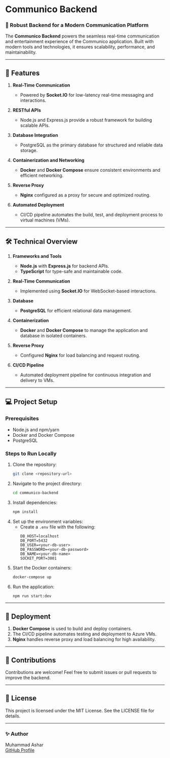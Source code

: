 # Communico Backend

### 🚀 Robust Backend for a Modern Communication Platform

The **Communico Backend** powers the seamless real-time communication and entertainment experience of the Communico application. Built with modern tools and technologies, it ensures scalability, performance, and maintainability.

---

## 🌟 Features

1. **Real-Time Communication**  
   - Powered by **Socket.IO** for low-latency real-time messaging and interactions.

2. **RESTful APIs**  
   - Node.js and Express.js provide a robust framework for building scalable APIs.

3. **Database Integration**  
   - PostgreSQL as the primary database for structured and reliable data storage.

4. **Containerization and Networking**  
   - **Docker** and **Docker Compose** ensure consistent environments and efficient networking.

5. **Reverse Proxy**  
   - **Nginx** configured as a proxy for secure and optimized routing.

6. **Automated Deployment**  
   - CI/CD pipeline automates the build, test, and deployment process to virtual machines (VMs).

---

## 🛠️ Technical Overview

1. **Frameworks and Tools**  
   - **Node.js** with **Express.js** for backend APIs.
   - **TypeScript** for type-safe and maintainable code.

2. **Real-Time Communication**  
   - Implemented using **Socket.IO** for WebSocket-based interactions.

3. **Database**  
   - **PostgreSQL** for efficient relational data management.

4. **Containerization**  
   - **Docker** and **Docker Compose** to manage the application and database in isolated containers.

5. **Reverse Proxy**  
   - Configured **Nginx** for load balancing and request routing.

6. **CI/CD Pipeline**  
   - Automated deployment pipeline for continuous integration and delivery to VMs.

---

## 💻 Project Setup

### Prerequisites
- Node.js and npm/yarn
- Docker and Docker Compose
- PostgreSQL

### Steps to Run Locally
1. Clone the repository:
   ```bash
   git clone <repository-url>
   ```
2. Navigate to the project directory:
   ```bash
   cd communico-backend
   ```
3. Install dependencies:
   ```bash
   npm install
   ```
4. Set up the environment variables:
   - Create a `.env` file with the following:
     ```env
     DB_HOST=localhost
     DB_PORT=5432
     DB_USER=<your-db-user>
     DB_PASSWORD=<your-db-password>
     DB_NAME=<your-db-name>
     SOCKET_PORT=3001
     ```
5. Start the Docker containers:
   ```bash
   docker-compose up
   ```
6. Run the application:
   ```bash
   npm run start:dev
   ```

---

## 🚀 Deployment

1. **Docker Compose** is used to build and deploy containers.
2. The CI/CD pipeline automates testing and deployment to Azure VMs.
3. **Nginx** handles reverse proxy and load balancing for high availability.

---

## 🤝 Contributions
Contributions are welcome! Feel free to submit issues or pull requests to improve the backend.

---

## 📜 License
This project is licensed under the MIT License. See the LICENSE file for details.

---

### ✨ Author
Muhammad Ashar  
[GitHub Profile](https://github.com/as3hr)  
